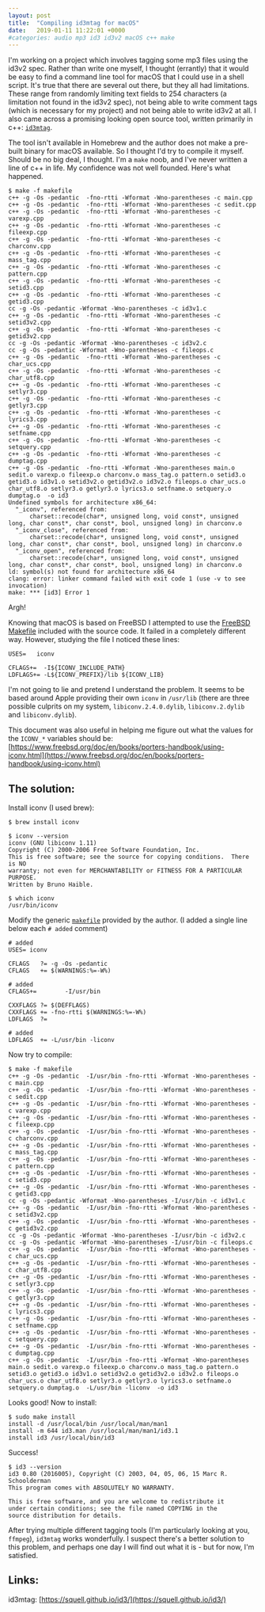 ```yaml
---
layout: post
title:  "Compiling id3mtag for macOS"
date:   2019-01-11 11:22:01 +0000
#categories: audio mp3 id3 id3v2 macOS c++ make
---
```


I'm working on a project which involves tagging some mp3 files using the id3v2 spec. Rather than write one myself, I thought (errantly) that it would be easy to find a command line tool for macOS that I could use in a shell script. It's true that there are several out there, but they all had limitations. These range from randomly limiting text fields to 254 characters (a limitation not found in the id3v2 spec), not being able to write comment tags (which is necessary for my project) and not being able to write id3v2 at all. I also came across a promising looking open source tool, written primarily in c++: [`id3mtag`](https://squell.github.io/id3/). 

The tool isn't available in Homebrew and the author does not make a pre-built binary for macOS available. So I thought I'd try to compile it myself. Should be no big deal, I thought. I'm a `make` noob, and I've never written a line of c++ in life. My confidence was not well founded. Here's what happened.

```
$ make -f makefile
c++ -g -Os -pedantic  -fno-rtti -Wformat -Wno-parentheses -c main.cpp
c++ -g -Os -pedantic  -fno-rtti -Wformat -Wno-parentheses -c sedit.cpp
c++ -g -Os -pedantic  -fno-rtti -Wformat -Wno-parentheses -c varexp.cpp
c++ -g -Os -pedantic  -fno-rtti -Wformat -Wno-parentheses -c fileexp.cpp
c++ -g -Os -pedantic  -fno-rtti -Wformat -Wno-parentheses -c charconv.cpp
c++ -g -Os -pedantic  -fno-rtti -Wformat -Wno-parentheses -c mass_tag.cpp
c++ -g -Os -pedantic  -fno-rtti -Wformat -Wno-parentheses -c pattern.cpp
c++ -g -Os -pedantic  -fno-rtti -Wformat -Wno-parentheses -c setid3.cpp
c++ -g -Os -pedantic  -fno-rtti -Wformat -Wno-parentheses -c getid3.cpp
cc -g -Os -pedantic -Wformat -Wno-parentheses -c id3v1.c
c++ -g -Os -pedantic  -fno-rtti -Wformat -Wno-parentheses -c setid3v2.cpp
c++ -g -Os -pedantic  -fno-rtti -Wformat -Wno-parentheses -c getid3v2.cpp
cc -g -Os -pedantic -Wformat -Wno-parentheses -c id3v2.c
cc -g -Os -pedantic -Wformat -Wno-parentheses -c fileops.c
c++ -g -Os -pedantic  -fno-rtti -Wformat -Wno-parentheses -c char_ucs.cpp
c++ -g -Os -pedantic  -fno-rtti -Wformat -Wno-parentheses -c char_utf8.cpp
c++ -g -Os -pedantic  -fno-rtti -Wformat -Wno-parentheses -c setlyr3.cpp
c++ -g -Os -pedantic  -fno-rtti -Wformat -Wno-parentheses -c getlyr3.cpp
c++ -g -Os -pedantic  -fno-rtti -Wformat -Wno-parentheses -c lyrics3.cpp
c++ -g -Os -pedantic  -fno-rtti -Wformat -Wno-parentheses -c setfname.cpp
c++ -g -Os -pedantic  -fno-rtti -Wformat -Wno-parentheses -c setquery.cpp
c++ -g -Os -pedantic  -fno-rtti -Wformat -Wno-parentheses -c dumptag.cpp
c++ -g -Os -pedantic  -fno-rtti -Wformat -Wno-parentheses main.o sedit.o varexp.o fileexp.o charconv.o mass_tag.o pattern.o setid3.o getid3.o id3v1.o setid3v2.o getid3v2.o id3v2.o fileops.o char_ucs.o char_utf8.o setlyr3.o getlyr3.o lyrics3.o setfname.o setquery.o dumptag.o  -o id3
Undefined symbols for architecture x86_64:
  "_iconv", referenced from:
      charset::recode(char*, unsigned long, void const*, unsigned long, char const*, char const*, bool, unsigned long) in charconv.o
  "_iconv_close", referenced from:
      charset::recode(char*, unsigned long, void const*, unsigned long, char const*, char const*, bool, unsigned long) in charconv.o
  "_iconv_open", referenced from:
      charset::recode(char*, unsigned long, void const*, unsigned long, char const*, char const*, bool, unsigned long) in charconv.o
ld: symbol(s) not found for architecture x86_64
clang: error: linker command failed with exit code 1 (use -v to see invocation)
make: *** [id3] Error 1
```

Argh!

Knowing that macOS is based on FreeBSD I attempted to use the [FreeBSD Makefile](https://github.com/squell/id3/blob/master/FreeBSD/Makefile) included with the source code. It failed in a completely different way. However, studying the file I noticed these lines:

```
USES=   iconv

CFLAGS+=  -I${ICONV_INCLUDE_PATH}
LDFLAGS+= -L${ICONV_PREFIX}/lib ${ICONV_LIB}
```

I'm not going to lie and pretend I understand the problem. It seems to be based around Apple providing their own `iconv` in `/usr/lib` (there are three possible culprits on my system, `libiconv.2.4.0.dylib`, `libiconv.2.dylib` and `libiconv.dylib`).

This document was also useful in helping me figure out what the values for the `ICONV_*` variables should be: [https://www.freebsd.org/doc/en/books/porters-handbook/using-iconv.html](https://www.freebsd.org/doc/en/books/porters-handbook/using-iconv.html)

The solution:
-------------

Install iconv (I used brew):

```
$ brew install iconv
```

```
$ iconv --version
iconv (GNU libiconv 1.11)
Copyright (C) 2000-2006 Free Software Foundation, Inc.
This is free software; see the source for copying conditions.  There is NO
warranty; not even for MERCHANTABILITY or FITNESS FOR A PARTICULAR PURPOSE.
Written by Bruno Haible.
```

```
$ which iconv
/usr/bin/iconv
```

Modify the generic [`makefile`](https://github.com/squell/id3/blob/master/makefile) provided by the author. (I added a single line below each `# added` comment)

```
# added
USES= iconv

CFLAGS   ?= -g -Os -pedantic
CFLAGS   += $(WARNINGS:%=-W%)

# added
CFLAGS+=        -I/usr/bin

CXXFLAGS ?= $(DEFFLAGS)
CXXFLAGS += -fno-rtti $(WARNINGS:%=-W%)
LDFLAGS  ?=

# added
LDFLAGS  += -L/usr/bin -liconv
```

Now try to compile:

```
$ make -f makefile
c++ -g -Os -pedantic  -I/usr/bin -fno-rtti -Wformat -Wno-parentheses -c main.cpp
c++ -g -Os -pedantic  -I/usr/bin -fno-rtti -Wformat -Wno-parentheses -c sedit.cpp
c++ -g -Os -pedantic  -I/usr/bin -fno-rtti -Wformat -Wno-parentheses -c varexp.cpp
c++ -g -Os -pedantic  -I/usr/bin -fno-rtti -Wformat -Wno-parentheses -c fileexp.cpp
c++ -g -Os -pedantic  -I/usr/bin -fno-rtti -Wformat -Wno-parentheses -c charconv.cpp
c++ -g -Os -pedantic  -I/usr/bin -fno-rtti -Wformat -Wno-parentheses -c mass_tag.cpp
c++ -g -Os -pedantic  -I/usr/bin -fno-rtti -Wformat -Wno-parentheses -c pattern.cpp
c++ -g -Os -pedantic  -I/usr/bin -fno-rtti -Wformat -Wno-parentheses -c setid3.cpp
c++ -g -Os -pedantic  -I/usr/bin -fno-rtti -Wformat -Wno-parentheses -c getid3.cpp
cc -g -Os -pedantic -Wformat -Wno-parentheses -I/usr/bin -c id3v1.c
c++ -g -Os -pedantic  -I/usr/bin -fno-rtti -Wformat -Wno-parentheses -c setid3v2.cpp
c++ -g -Os -pedantic  -I/usr/bin -fno-rtti -Wformat -Wno-parentheses -c getid3v2.cpp
cc -g -Os -pedantic -Wformat -Wno-parentheses -I/usr/bin -c id3v2.c
cc -g -Os -pedantic -Wformat -Wno-parentheses -I/usr/bin -c fileops.c
c++ -g -Os -pedantic  -I/usr/bin -fno-rtti -Wformat -Wno-parentheses -c char_ucs.cpp
c++ -g -Os -pedantic  -I/usr/bin -fno-rtti -Wformat -Wno-parentheses -c char_utf8.cpp
c++ -g -Os -pedantic  -I/usr/bin -fno-rtti -Wformat -Wno-parentheses -c setlyr3.cpp
c++ -g -Os -pedantic  -I/usr/bin -fno-rtti -Wformat -Wno-parentheses -c getlyr3.cpp
c++ -g -Os -pedantic  -I/usr/bin -fno-rtti -Wformat -Wno-parentheses -c lyrics3.cpp
c++ -g -Os -pedantic  -I/usr/bin -fno-rtti -Wformat -Wno-parentheses -c setfname.cpp
c++ -g -Os -pedantic  -I/usr/bin -fno-rtti -Wformat -Wno-parentheses -c setquery.cpp
c++ -g -Os -pedantic  -I/usr/bin -fno-rtti -Wformat -Wno-parentheses -c dumptag.cpp
c++ -g -Os -pedantic  -I/usr/bin -fno-rtti -Wformat -Wno-parentheses main.o sedit.o varexp.o fileexp.o charconv.o mass_tag.o pattern.o setid3.o getid3.o id3v1.o setid3v2.o getid3v2.o id3v2.o fileops.o char_ucs.o char_utf8.o setlyr3.o getlyr3.o lyrics3.o setfname.o setquery.o dumptag.o  -L/usr/bin -liconv  -o id3
```

Looks good! Now to install:

```
$ sudo make install
install -d /usr/local/bin /usr/local/man/man1
install -m 644 id3.man /usr/local/man/man1/id3.1
install id3 /usr/local/bin/id3
```

Success!

```
$ id3 --version
id3 0.80 (2016005), Copyright (C) 2003, 04, 05, 06, 15 Marc R. Schoolderman
This program comes with ABSOLUTELY NO WARRANTY.

This is free software, and you are welcome to redistribute it
under certain conditions; see the file named COPYING in the
source distribution for details.
```

After trying multiple different tagging tools (I'm particularly looking at you, `ffmpeg`), `id3mtag` works wonderfully. I suspect there's a better solution to this problem, and perhaps one day I will find out what it is - but for now, I'm satisfied.

Links:
------
id3mtag: [https://squell.github.io/id3/](https://squell.github.io/id3/)
